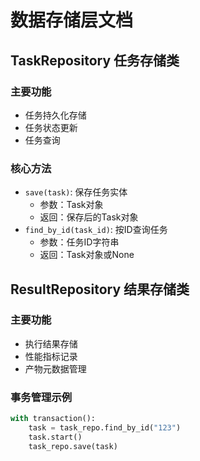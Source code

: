 # 数据存储层文档

## TaskRepository 任务存储类

### 主要功能
- 任务持久化存储
- 任务状态更新
- 任务查询

### 核心方法
- `save(task)`: 保存任务实体
  - 参数：Task对象
  - 返回：保存后的Task对象
- `find_by_id(task_id)`: 按ID查询任务
  - 参数：任务ID字符串
  - 返回：Task对象或None

## ResultRepository 结果存储类

### 主要功能
- 执行结果存储
- 性能指标记录
- 产物元数据管理

### 事务管理示例
```python
with transaction():
    task = task_repo.find_by_id("123")
    task.start()
    task_repo.save(task)